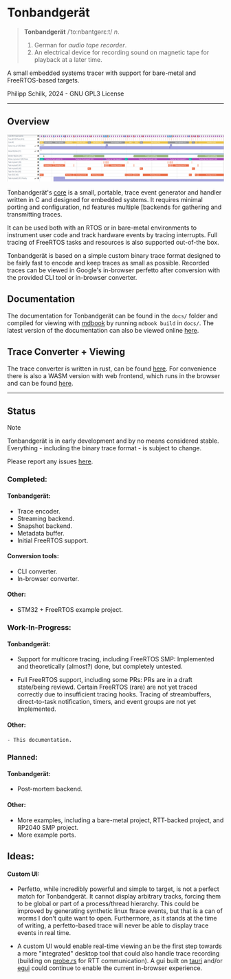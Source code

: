 # Tonbandgerät

> **Tonbandgerät** /ˈtoːnbantɡərɛːt/ _n_.
>
> 1) German for _audio tape recorder_.
> 2) An electrical device for recording sound on magnetic tape for playback at a later time.

A small embedded systems tracer with support for bare-metal and FreeRTOS-based targets.

Philipp Schilk, 2024 - GNU GPL3 License

---


## Overview

![A sample trace](./docs/imgs/banner.png)

Tonbandgerät's [core](https://github.com/schilkp/Tonbandgeraet/tree/main/tband) is a small, portable, trace event generator
and handler written in C and designed for embedded systems. It requires minimal porting and configuration,
nd features multiple [backends for gathering and transmitting traces.

It can be used both with an RTOS or in bare-metal environments to instrument user code and track hardware events by tracing interrupts.
Full tracing of FreeRTOS tasks and resources is also supported out-of-the box.

Tonbandgerät is based on a simple custom binary trace format designed to be fairly fast to encode and keep traces as small as possible. Recorded
traces can be viewed in Google's in-browser perfetto after conversion with the provided CLI tool
or in-browser converter.

## Documentation
The documentation for Tonbandgerät can be found in the `docs/` folder and compiled for viewing with [mdbook](https://github.com/rust-lang/mdBook)
by running `mdbook build` in `docs/`. The latest version of the documentation can also be viewed online [here](https://schilk.co/Tonbandgeraet/docs/index.html).

## Trace Converter + Viewing
The trace converter is written in rust, can be found [here](https://github.com/schilkp/Tonbandgeraet/tree/main/conv). For convenience there is
also a WASM version with web frontend, which runs in the browser and can be found [here](https://schilk.co/Tonbandgeraet/).

---
## Status

> [!NOTE]
> Tonbandgerät is in early development and by no means considered stable. Everything - including the
> binary trace format - is subject to change.
>
> Please report any issues [here](https://github.com/schilkp/Tonbandgeraet/issues).

### Completed:

#### Tonbandgerät:
- Trace encoder.
- Streaming backend.
- Snapshot backend.
- Metadata buffer.
- Initial FreeRTOS support.

#### Conversion tools:
- CLI converter.
- In-browser converter.

#### Other:
- STM32 + FreeRTOS example project.

### Work-In-Progress:

#### Tonbandgerät:

- Support for multicore tracing, including FreeRTOS SMP:
  Implemented and theoretically (almost?) done, but completely untested.

- Full FreeRTOS support, including some PRs: PRs are in a draft state/being
  reviewd. Certain FreeRTOS (rare) are not yet traced correctly due to insufficient
  tracing hooks. Tracing of streambuffers, direct-to-task notification, timers, and
  event groups are not yet Implemented.


#### Other:
    - This documentation.

### Planned:

#### Tonbandgerät:
- Post-mortem backend.

#### Other:
- More examples, including a bare-metal project, RTT-backed project, and
  RP2040 SMP project.
- More example ports.

## Ideas:

#### Custom UI:
- Perfetto, while incredibly powerful and simple to target, is not a perfect match for Tonbandgerät.
  It cannot display arbitrary tracks, forcing them to be global or part of a process/thread hierarchy.
  This could be improved by generating synthetic linux ftrace events, but that is a can of worms I don't
  quite want to open. Furthermore, as it stands at the time of writing, a perfetto-based trace will never
  be able to display trace events in real time.

- A custom UI would enable real-time viewing an be the first step towards a more "integrated" desktop tool that
  could also handle trace recording (building on [probe.rs](https://probe.rs/) for RTT communication). A gui
  built on [tauri](https://tauri.app/) and/or [egui](https://github.com/emilk/egui) could continue to enable
  the current in-browser experience.
